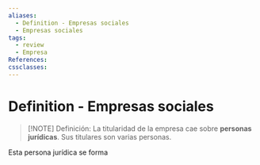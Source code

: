 ```yaml
---
aliases:
  - Definition - Empresas sociales
  - Empresas sociales
tags:
  - review
  - Empresa
References: 
cssclasses:
---
```

# Definition - Empresas sociales

> [!NOTE] Definición: 
> La titularidad de la empresa cae sobre **personas jurídicas**. Sus titulares son varias personas.

 Esta persona jurídica se forma 

